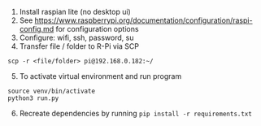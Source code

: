 1. Install raspian lite (no desktop ui)
2. See https://www.raspberrypi.org/documentation/configuration/raspi-config.md for configuration options
3. Configure: wifi, ssh, password, su
4. Transfer file / folder to R-Pi via SCP 

`scp -r <file/folder> pi@192.168.0.182:~/`

5. To activate virtual environment and run program
   
```
source venv/bin/activate
python3 run.py
```

6. Recreate dependencies by running `pip install -r requirements.txt`



